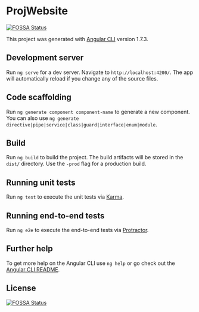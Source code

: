 # ProjWebsite
[![FOSSA Status](https://app.fossa.io/api/projects/git%2Bgithub.com%2Fjimmacnulty%2Fsih-2.svg?type=shield)](https://app.fossa.io/projects/git%2Bgithub.com%2Fjimmacnulty%2Fsih-2?ref=badge_shield)


This project was generated with [Angular CLI](https://github.com/angular/angular-cli) version 1.7.3.

## Development server

Run `ng serve` for a dev server. Navigate to `http://localhost:4200/`. The app will automatically reload if you change any of the source files.

## Code scaffolding

Run `ng generate component component-name` to generate a new component. You can also use `ng generate directive|pipe|service|class|guard|interface|enum|module`.

## Build

Run `ng build` to build the project. The build artifacts will be stored in the `dist/` directory. Use the `-prod` flag for a production build.

## Running unit tests

Run `ng test` to execute the unit tests via [Karma](https://karma-runner.github.io).

## Running end-to-end tests

Run `ng e2e` to execute the end-to-end tests via [Protractor](http://www.protractortest.org/).

## Further help

To get more help on the Angular CLI use `ng help` or go check out the [Angular CLI README](https://github.com/angular/angular-cli/blob/master/README.md).


## License
[![FOSSA Status](https://app.fossa.io/api/projects/git%2Bgithub.com%2Fjimmacnulty%2Fsih-2.svg?type=large)](https://app.fossa.io/projects/git%2Bgithub.com%2Fjimmacnulty%2Fsih-2?ref=badge_large)